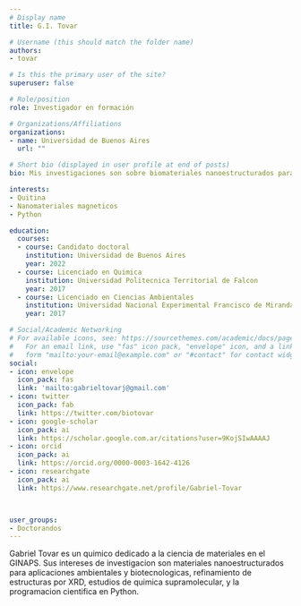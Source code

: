 ```yaml
---
# Display name
title: G.I. Tovar

# Username (this should match the folder name)
authors:
- tovar

# Is this the primary user of the site?
superuser: false

# Role/position
role: Investigador en formación

# Organizations/Affiliations
organizations:
- name: Universidad de Buenos Aires
  url: ""

# Short bio (displayed in user profile at end of posts)
bio: Mis investigaciones son sobre biomateriales nanoestructurados para aplicaciones ambientales y biotecnologicas.

interests:
- Quitina
- Nanomateriales magneticos
- Python

education:
  courses:
  - course: Candidato doctoral
    institution: Universidad de Buenos Aires
    year: 2022
  - course: Licenciado en Quimica
    institution: Universidad Politecnica Territorial de Falcon
    year: 2017
  - course: Licenciado en Ciencias Ambientales
    institution: Universidad Nacional Experimental Francisco de Miranda 
    year: 2017

# Social/Academic Networking
# For available icons, see: https://sourcethemes.com/academic/docs/page-builder/#icons
#   For an email link, use "fas" icon pack, "envelope" icon, and a link in the
#   form "mailto:your-email@example.com" or "#contact" for contact widget.
social:
- icon: envelope
  icon_pack: fas
  link: 'mailto:gabrieltovarj@gmail.com'
- icon: twitter
  icon_pack: fab
  link: https://twitter.com/biotovar
- icon: google-scholar
  icon_pack: ai
  link: https://scholar.google.com.ar/citations?user=9KojSIwAAAAJ
- icon: orcid
  icon_pack: ai
  link: https://orcid.org/0000-0003-1642-4126
- icon: researchgate
  icon_pack: ai
  link: https://www.researchgate.net/profile/Gabriel-Tovar



user_groups:
- Doctorandos
---
```


Gabriel Tovar es un quimico dedicado a la ciencia de materiales en el GINAPS. Sus intereses de investigacion son materiales nanoestructurados para aplicaciones ambientales y biotecnologicas, refinamiento de estructuras por XRD, estudios de quimica supramolecular, y la programacion cientifica en Python.
